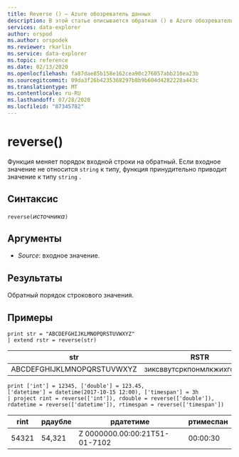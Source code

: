 ```yaml
---
title: Reverse () — Azure обозреватель данных
description: В этой статье описывается обратная () в Azure обозреватель данных.
services: data-explorer
author: orspod
ms.author: orspodek
ms.reviewer: rkarlin
ms.service: data-explorer
ms.topic: reference
ms.date: 02/13/2020
ms.openlocfilehash: fa87dae85b158e162cea90c276057abb210ea23b
ms.sourcegitcommit: 09da3f26b4235368297b8b9b604d4282228a443c
ms.translationtype: MT
ms.contentlocale: ru-RU
ms.lasthandoff: 07/28/2020
ms.locfileid: "87345782"
---
```

# <a name="reverse"></a>reverse()

Функция меняет порядок входной строки на обратный.
Если входное значение не относится `string` к типу, функция принудительно приводит значение к типу `string` .

## <a name="syntax"></a>Синтаксис

`reverse(`*источника*`)`

## <a name="arguments"></a>Аргументы

* *Source*: входное значение.  

## <a name="returns"></a>Результаты

Обратный порядок строкового значения.

## <a name="examples"></a>Примеры

```kusto
print str = "ABCDEFGHIJKLMNOPQRSTUVWXYZ"
| extend rstr = reverse(str)
```

|str|RSTR|
|---|---|
|ABCDEFGHIJKLMNOPQRSTUVWXYZ|зиксввутсркпонмлкжихгфедкба|


```kusto
print ['int'] = 12345, ['double'] = 123.45, 
['datetime'] = datetime(2017-10-15 12:00), ['timespan'] = 3h
| project rint = reverse(['int']), rdouble = reverse(['double']), 
rdatetime = reverse(['datetime']), rtimespan = reverse(['timespan'])
```

|rint|рдаубле|рдатетиме|ртимеспан|
|---|---|---|---|
|54321|54,321|Z 0000000.00:00:21T51-01-7102|00:00:30|
